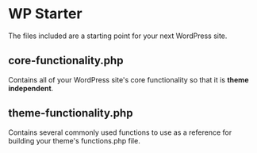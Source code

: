 # WP Starter
The files included are a starting point for your next WordPress site.

## core-functionality.php
Contains all of your WordPress site's core functionality so that it is **theme independent**. 

## theme-functionality.php
Contains several commonly used functions to use as a reference for building your theme's functions.php file.
